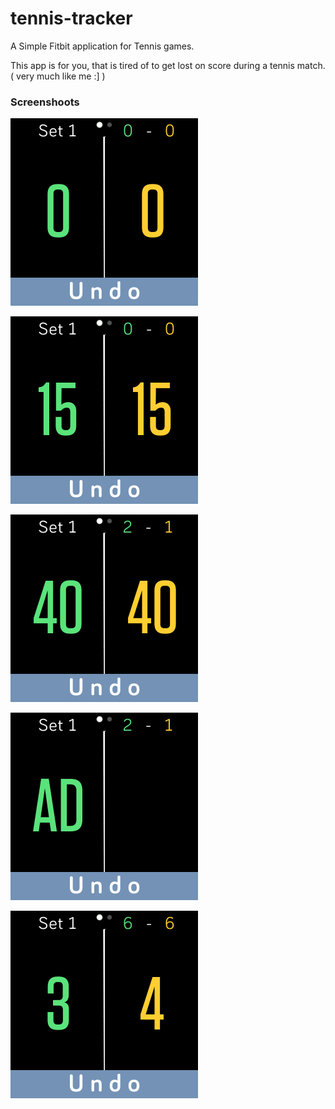 # tennis-tracker
A Simple Fitbit application for Tennis games.

This app is for you, that is tired of to get lost on score during a tennis match. ( very much like me :]  )

### Screenshoots

![](screenshots/1.main-screen.png)

![](screenshots/2.point-example.png)

![](screenshots/3.deuce-example.png)

![](screenshots/4.advantage-example.png)

![](screenshots/5-tie-break-example.png)
